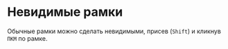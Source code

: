 # Невидимые рамки

Обычные рамки можно сделать невидимыми, присев (`Shift`) и кликнув `ПКМ` по рамке.